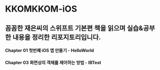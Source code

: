 # KKOMKKOM-iOS
꼼꼼한 재은씨의 스위프트 기본편 책을 읽으며 실습&amp;공부한 내용을 정리한 리포지토리입니다.
---

#### Chapter 01 첫번쨰 iOS 앱 만들기 - HelloWorld
#### Chapter 03 화면상의 객체를 제어하는 방법 - IBTest
